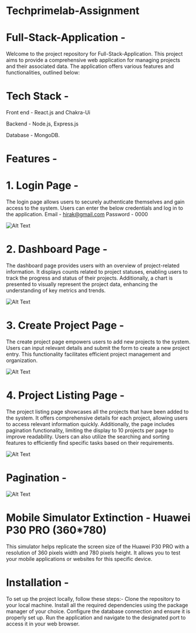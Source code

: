 # Techprimelab-Assignment       
       
# Full-Stack-Application - 
Welcome to the project repository for Full-Stack-Application. This project aims to provide a comprehensive web application for managing projects and their associated data. The application offers various features and functionalities, outlined below:

# Tech Stack - 
   Front end - React.js and Chakra-Ui

   Backend - Node.js, Express.js

   Database - MongoDB.

# Features - 
# 1. Login Page -
The login page allows users to securely authenticate themselves and gain access to the system. Users can enter the below credentials and log in to the application.
Email - hirak@gmail.com
Password - 0000


![Alt Text](ProjectImages/Login.png)


# 2. Dashboard Page -
The dashboard page provides users with an overview of project-related information. It displays counts related to project statuses, enabling users to track the progress and status of their projects. Additionally, a chart is presented to visually represent the project data, enhancing the understanding of key metrics and trends.

![Alt Text](ProjectImages/Dashboard.png)

# 3. Create Project Page -
The create project page empowers users to add new projects to the system. Users can input relevant details and submit the form to create a new project entry. This functionality facilitates efficient project management and organization.

![Alt Text](ProjectImages/CreateProject.png)

# 4. Project Listing Page -
The project listing page showcases all the projects that have been added to the system. It offers comprehensive details for each project, allowing users to access relevant information quickly. Additionally, the page includes pagination functionality, limiting the display to 10 projects per page to improve readability. Users can also utilize the searching and sorting features to efficiently find specific tasks based on their requirements.

![Alt Text](ProjectImages/projectList.png)

# Pagination - 

![Alt Text](ProjectImages/pagination.png)


# Mobile Simulator Extinction - Huawei P30 PRO (360*780)
This simulator helps replicate the screen size of the Huawei P30 PRO with a resolution of 360 pixels width and 780 pixels height. It allows you to test your mobile applications or websites for this specific device.

# Installation -
To set up the project locally, follow these steps:- 
 Clone the repository to your local machine.
Install all the required dependencies using the package manager of your choice.
Configure the database connection and ensure it is properly set up.
Run the application and navigate to the designated port to access it in your web browser.


